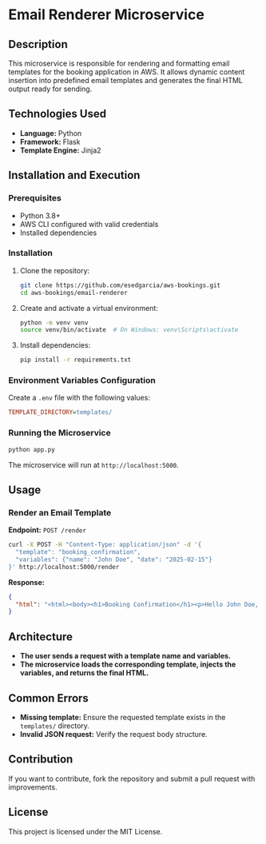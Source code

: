 # Email Renderer Microservice

## Description
This microservice is responsible for rendering and formatting email templates for the booking application in AWS. It allows dynamic content insertion into predefined email templates and generates the final HTML output ready for sending.

## Technologies Used
- **Language:** Python
- **Framework:** Flask
- **Template Engine:** Jinja2

## Installation and Execution
### Prerequisites
- Python 3.8+
- AWS CLI configured with valid credentials
- Installed dependencies

### Installation
1. Clone the repository:
   ```sh
   git clone https://github.com/esedgarcia/aws-bookings.git
   cd aws-bookings/email-renderer
   ```
2. Create and activate a virtual environment:
   ```sh
   python -m venv venv
   source venv/bin/activate  # On Windows: venv\Scripts\activate
   ```
3. Install dependencies:
   ```sh
   pip install -r requirements.txt
   ```

### Environment Variables Configuration
Create a `.env` file with the following values:
```ini
TEMPLATE_DIRECTORY=templates/
```

### Running the Microservice
```sh
python app.py
```
The microservice will run at `http://localhost:5000`.

## Usage
### Render an Email Template
**Endpoint:** `POST /render`
```sh
curl -X POST -H "Content-Type: application/json" -d '{
  "template": "booking_confirmation",
  "variables": {"name": "John Doe", "date": "2025-02-15"}
}' http://localhost:5000/render
```
**Response:**
```json
{
  "html": "<html><body><h1>Booking Confirmation</h1><p>Hello John Doe, your booking is confirmed for 2025-02-15.</p></body></html>"
}
```

## Architecture
- **The user sends a request with a template name and variables.**
- **The microservice loads the corresponding template, injects the variables, and returns the final HTML.**

## Common Errors
- **Missing template:** Ensure the requested template exists in the `templates/` directory.
- **Invalid JSON request:** Verify the request body structure.

## Contribution
If you want to contribute, fork the repository and submit a pull request with improvements.

## License
This project is licensed under the MIT License.


